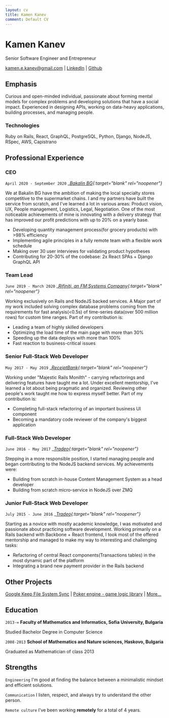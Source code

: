 ```yaml
---
layout: cv
title: Kamen Kanev
comment: Default CV
---
```

# Kamen Kanev
Senior Software Engineer and Entrepreneur

<div id="webaddress">
<a href="mailto:kamen.e.kanev@gmail.com">kamen.e.kanev@gmail.com</a>
| <a href="https://www.linkedin.com/in/kamen-kanev-97889b116/">LinkedIn</a>
| <a href="https://github.com/kanevk">Github</a>
</div>

## Emphasis

Curious and open-minded individual, passionate about forming mental models for complex problems and
developing solutions that have a social impact.
Experienced in designing APIs, working on data-heavy applications, building processes, and managing people.

### Technologies

Ruby on Rails, React, GraphQL, PostgreSQL, Python, Django, NodeJS, RSpec, AWS, Capistrano

## Professional Experience

### CEO

`April 2020 - September 2020`
__[Bakalin BG](https://tradeo.com/){:target="_blank" rel="noopener"}__

We at Bakalin BG have the ambition of making the local specialty stores competitive to the supermarket chains.
I and my partners have built the service from scratch, and I've learned a lot in various areas:
Product vision, UX, People management, Logistics, Legal, Negotiation.
One of the most noticeable achievements of mine is innovating with a delivery strategy
that has improved our profit predictions with up to 20% on a yearly base.

- Developing quantity management process(for grocery products) with >98% efficiency
- Implementing agile principles in a fully remote team with a flexible work schedule
- Making over 30 user interviews for validating product hypotheses
- Contributing for 20-30% of the codebase: 2x React SPAs + Django GraphQL API

### Team Lead

`June 2019 - March 2020`
__[Rifiniti, an FM:Systems Company](https://fmsystems.com/acq/rifiniti-is-now-fm-systems/){:target="_blank" rel="noopener"}__

Working exclusively on Rails and NodeJS backed services. A Major part of my work included solving complex database problems
coming from the requirements for fast analysis(<0.5s) of time-series data(over 500 million rows) for custom time ranges.
Part of my contribution is:
- Leading a team of highly skilled developers
- Optimizing the load time of the main page with more than 30%
- Speeding up the data deploys with more than 100%
- Fast reaction to business-critical issues

### Senior Full-Stack Web Developer

`May 2017 - May 2019`
__[ReceiptBank](https://www.receipt-bank.com/){:target="_blank" rel="noopener"}__

Working under "Majestic Rails Monilth" - carrying refactorings and delivering features have taught me a lot.
Under excellent mentorship, I've learned a lot about being pragmatic and organized.
Reviewing other people's work taught me how to express myself better. Part of my contribution is:

  - Completing full-stack refactoring of an important business UI component
  - Becoming a mandatory code reviewer of the company's biggest application

### Full-Stack Web Developer

`June 2016 - May 2017`
__[Tradeo](https://tradeo.com/){:target="_blank" rel="noopener"}__

Stepping in a more responsible position, I started managing people and began contributing to the NodeJS backend services. My achievements were:

 - Building from scratch in-house Content Management System as a head developer
 - Building from scratch micro-service in NodeJS over ZMQ

### Junior Full-Stack Web Developer

`July 2015 - June 2016`
__[Tradeo](https://tradeo.com/){:target="_blank" rel="noopener"}__

Starting as a novice with mostly academic knowledge, I was motivated and passionate about practicing software development.
Working primarily on a Rails backend with Backbone + React frontend, I took most of the offered mentorship and managed to make my way to interesting and challenging tasks:

 - Refactoring of central React components(Transactions tables) in the most dynamic part of the platform
 - Integrating a brand new payment provider in the Rails backend


## Other Projects
[Google Keep File System Sync](https://github.com/kanevk/gkeep-files-sync) | [Poker engine - game logic library](https://github.com/kanevk/poker-engine) | [More...](https://github.com/kanevk?tab=repositories)


## Education

`2013-∞`
__Faculty of Mathematics and Informatics, Sofia University, Bulgaria__

Studied Bachelor Degree in Computer Science

`2008-2013`
__School of Mathematics and Nature sciences, Haskovo, Bulgaria__

Graduated as Mathematician of class 2013


## Strengths

  `Engineering`
I'm good at finding the balance between a minimalistic mindset and efficient solutions.

  `Communication`
I listen, respect, and always try to understand the other person.

`Remote culture`
I've been working __remotely__ for a total of 4 years.



<!-- ### Footer

Last updated: July 2020 -->

